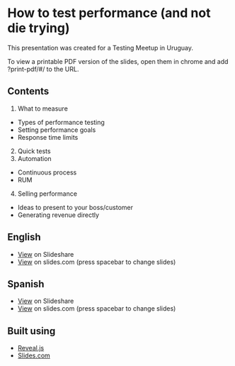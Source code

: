 How to test performance (and not die trying)
============================================

This presentation was created for a Testing Meetup in Uruguay.

To view a printable PDF version of the slides, open them in chrome and add ?print-pdf/#/ to the URL.

Contents
--------
 1. What to measure
   - Types of performance testing
   - Setting performance goals
   - Response time limits
 2. Quick tests
 3. Automation
   - Continuous process
   - RUM
 4. Selling performance
   - Ideas to present to your boss/customer
   - Generating revenue directly

English
--------
- [View](http://www.slideshare.net/dcslides/how-to-test-performance-and-not-die-trying) on Slideshare
- [View](http://slides.com/diegocard/testing-performance#/) on slides.com (press spacebar to change slides)

Spanish
--------
- [View](http://www.slideshare.net/dcslides/testeando-performance-sin-morir-en-el-intento) on Slideshare
- [View](http://slides.com/diegocard/testeando-performance) on slides.com (press spacebar to change slides)

Built using
---------
- [Reveal.js](http://lab.hakim.se/reveal-js/)
- [Slides.com](http://www.slides.com/)
